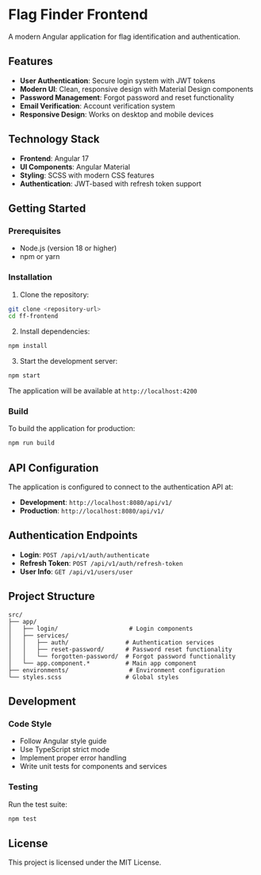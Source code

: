 # Flag Finder Frontend

A modern Angular application for flag identification and authentication.

## Features

- **User Authentication**: Secure login system with JWT tokens
- **Modern UI**: Clean, responsive design with Material Design components
- **Password Management**: Forgot password and reset functionality
- **Email Verification**: Account verification system
- **Responsive Design**: Works on desktop and mobile devices

## Technology Stack

- **Frontend**: Angular 17
- **UI Components**: Angular Material
- **Styling**: SCSS with modern CSS features
- **Authentication**: JWT-based with refresh token support

## Getting Started

### Prerequisites

- Node.js (version 18 or higher)
- npm or yarn

### Installation

1. Clone the repository:
```bash
git clone <repository-url>
cd ff-frontend
```

2. Install dependencies:
```bash
npm install
```

3. Start the development server:
```bash
npm start
```

The application will be available at `http://localhost:4200`

### Build

To build the application for production:

```bash
npm run build
```

## API Configuration

The application is configured to connect to the authentication API at:
- **Development**: `http://localhost:8080/api/v1/`
- **Production**: `http://localhost:8080/api/v1/`

## Authentication Endpoints

- **Login**: `POST /api/v1/auth/authenticate`
- **Refresh Token**: `POST /api/v1/auth/refresh-token`
- **User Info**: `GET /api/v1/users/user`

## Project Structure

```
src/
├── app/
│   ├── login/                    # Login components
│   ├── services/
│   │   ├── auth/                # Authentication services
│   │   ├── reset-password/      # Password reset functionality
│   │   └── forgotten-password/  # Forgot password functionality
│   └── app.component.*          # Main app component
├── environments/                 # Environment configuration
└── styles.scss                  # Global styles
```

## Development

### Code Style

- Follow Angular style guide
- Use TypeScript strict mode
- Implement proper error handling
- Write unit tests for components and services

### Testing

Run the test suite:

```bash
npm test
```

## License

This project is licensed under the MIT License.
